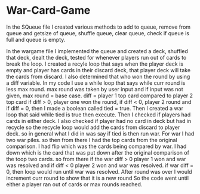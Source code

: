 # War-Card-Game
In the SQueue file I created various methods to add to queue,
 remove from queue and getsize of queue, shuffle queue, clear queue, check if queue is full and queue is empty.

In the wargame file I implemented the queue and created a deck, shuffled that deck, dealt the deck, tested for whenever players run out of cards to break the loop.
I created a recyle loop that says when the player deck is empty and player has cards in their discard deck, that player deck will take the cards from discard.
I also determined that who won the round by using a diff variable.
In my code I use  a while loop that says while curr round is less max round.
max round was taken by user input and if input was not given, max round = base case.
diff = player 1 top card compared to player 2 top card
if diff > 0, player one won the round, if diff < 0, player 2 round and if diff = 0, then I made a boolean called tied = true.
Then I created a war loop that said while tied is true then execute.
Then I checked if players had cards in either deck. 
I also checked if player had no card in deck but had in recycle so the recycle loop would add the cards from discard to player deck.
so in general what I did in was say if tied is then run war. For war I had two war piles. so then from there 
I had the top cards from the original comparison.
I had flip which was the cards being compared by war.
I had down which is the card that was put down after the original comparison of the toop two cards.
so from there if the war diff > 0 player 1 won and war was resolved and if diff < 0 player 2 won and war was resolved.
if  war diff = 0, then loop would run until war was resolved. 
After round was over I would increment curr round to show that it is a new round
So the code went until either a player ran out of cards or max rounds reached.
